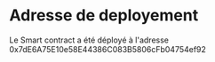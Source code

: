 # Adresse de deployement
Le Smart contract a été déployé à l'adresse 0x7dE6A75E10e58E44386C083B5806cFb04754ef92